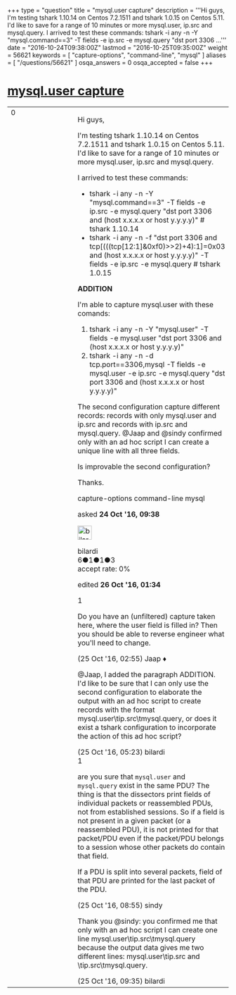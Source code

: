 +++
type = "question"
title = "mysql.user capture"
description = '''Hi guys, I&#x27;m testing tshark 1.10.14 on Centos 7.2.1511 and tshark 1.0.15 on Centos 5.11. I&#x27;d like to save for a range of 10 minutes or more mysql.user, ip.src and mysql.query. I arrived to test these commands:  tshark -i any -n -Y &quot;mysql.command==3&quot; -T fields -e ip.src -e mysql.query &quot;dst port 3306 ...'''
date = "2016-10-24T09:38:00Z"
lastmod = "2016-10-25T09:35:00Z"
weight = 56621
keywords = [ "capture-options", "command-line", "mysql" ]
aliases = [ "/questions/56621" ]
osqa_answers = 0
osqa_accepted = false
+++

<div class="headNormal">

# [mysql.user capture](/questions/56621/mysqluser-capture)

</div>

<div id="main-body">

<div id="askform">

<table id="question-table" style="width:100%;"><colgroup><col style="width: 50%" /><col style="width: 50%" /></colgroup><tbody><tr class="odd"><td style="width: 30px; vertical-align: top"><div class="vote-buttons"><span id="post-56621-upvote" class="ajax-command post-vote up" rel="nofollow" title="I like this post (click again to cancel)"> </span><div id="post-56621-score" class="post-score" title="current number of votes">0</div><span id="post-56621-downvote" class="ajax-command post-vote down" rel="nofollow" title="I dont like this post (click again to cancel)"> </span> <span id="favorite-mark" class="ajax-command favorite-mark" rel="nofollow" title="mark/unmark this question as favorite (click again to cancel)"> </span><div id="favorite-count" class="favorite-count"></div></div></td><td><div id="item-right"><div class="question-body"><p>Hi guys,</p><p>I'm testing tshark 1.10.14 on Centos 7.2.1511 and tshark 1.0.15 on Centos 5.11. I'd like to save for a range of 10 minutes or more mysql.user, ip.src and mysql.query.</p><p>I arrived to test these commands:</p><ul><li>tshark -i any -n -Y "mysql.command==3" -T fields -e ip.src -e mysql.query "dst port 3306 and (host x.x.x.x or host y.y.y.y)" # tshark 1.10.14</li><li>tshark -i any -n -f "dst port 3306 and tcp[(((tcp[12:1]&amp;0xf0)&gt;&gt;2)+4):1]=0x03 and (host x.x.x.x or host y.y.y.y)" -T fields -e ip.src -e mysql.query # tshark 1.0.15</li></ul><p><strong>ADDITION</strong></p><p>I'm able to capture mysql.user with these comands:</p><ol><li>tshark -i any -n -Y "mysql.user" -T fields -e mysql.user "dst port 3306 and (host x.x.x.x or host y.y.y.y)"</li><li>tshark -i any -n -d tcp.port==3306,mysql -T fields -e mysql.user -e ip.src -e mysql.query "dst port 3306 and (host x.x.x.x or host y.y.y.y)"</li></ol><p>The second configuration capture different records: records with only mysql.user and ip.src and records with ip.src and mysql.query. <span><span>@Jaap</span></span> and <span><span>@sindy</span></span> confirmed only with an ad hoc script I can create a unique line with all three fields.</p><p>Is improvable the second configuration?</p><p>Thanks.</p></div><div id="question-tags" class="tags-container tags"><span class="post-tag tag-link-capture-options" rel="tag" title="see questions tagged &#39;capture-options&#39;">capture-options</span> <span class="post-tag tag-link-command-line" rel="tag" title="see questions tagged &#39;command-line&#39;">command-line</span> <span class="post-tag tag-link-mysql" rel="tag" title="see questions tagged &#39;mysql&#39;">mysql</span></div><div id="question-controls" class="post-controls"></div><div class="post-update-info-container"><div class="post-update-info post-update-info-user"><p>asked <strong>24 Oct '16, 09:38</strong></p><img src="https://secure.gravatar.com/avatar/0154cb933fdbb0b41331dcf0df6d688d?s=32&amp;d=identicon&amp;r=g" class="gravatar" width="32" height="32" alt="bilardi&#39;s gravatar image" /><p><span>bilardi</span><br />
<span class="score" title="6 reputation points">6</span><span title="1 badges"><span class="badge1">●</span><span class="badgecount">1</span></span><span title="1 badges"><span class="silver">●</span><span class="badgecount">1</span></span><span title="3 badges"><span class="bronze">●</span><span class="badgecount">3</span></span><br />
<span class="accept_rate" title="Rate of the user&#39;s accepted answers">accept rate:</span> <span title="bilardi has no accepted answers">0%</span></p></div><div class="post-update-info post-update-info-edited"><p><span> edited <strong>26 Oct '16, 01:34</strong> </span></p></div></div><div id="comments-container-56621" class="comments-container"><span id="56636"></span><div id="comment-56636" class="comment"><div id="post-56636-score" class="comment-score">1</div><div class="comment-text"><p>Do you have an (unfiltered) capture taken here, where the user field is filled in? Then you should be able to reverse engineer what you'll need to change.</p></div><div id="comment-56636-info" class="comment-info"><span class="comment-age">(25 Oct '16, 02:55)</span> <span class="comment-user userinfo">Jaap ♦</span></div></div><span id="56642"></span><div id="comment-56642" class="comment"><div id="post-56642-score" class="comment-score"></div><div class="comment-text"><p><span></span><span>@Jaap</span>, I added the paragraph ADDITION. I'd like to be sure that I can only use the second configuration to elaborate the output with an ad hoc script to create records with the format mysql.user\tip.src\tmysql.query, or does it exist a tshark configuration to incorporate the action of this ad hoc script?</p></div><div id="comment-56642-info" class="comment-info"><span class="comment-age">(25 Oct '16, 05:23)</span> <span class="comment-user userinfo">bilardi</span></div></div><span id="56648"></span><div id="comment-56648" class="comment"><div id="post-56648-score" class="comment-score">1</div><div class="comment-text"><p>are you sure that <code>mysql.user</code> and <code>mysql.query</code> exist in the same PDU? The thing is that the dissectors print fields of individual packets or reassembled PDUs, not from established sessions. So if a field is not present in a given packet (or a reassembled PDU), it is not printed for that packet/PDU even if the packet/PDU belongs to a session whose other packets do contain that field.</p><p>If a PDU is split into several packets, field of that PDU are printed for the last packet of the PDU.</p></div><div id="comment-56648-info" class="comment-info"><span class="comment-age">(25 Oct '16, 08:55)</span> <span class="comment-user userinfo">sindy</span></div></div><span id="56649"></span><div id="comment-56649" class="comment"><div id="post-56649-score" class="comment-score"></div><div class="comment-text"><p>Thank you <span>@sindy</span>: you confirmed me that only with an ad hoc script I can create one line mysql.user\tip.src\tmysql.query because the output data gives me two different lines: mysql.user\tip.src and \tip.src\tmysql.query.</p></div><div id="comment-56649-info" class="comment-info"><span class="comment-age">(25 Oct '16, 09:35)</span> <span class="comment-user userinfo">bilardi</span></div></div></div><div id="comment-tools-56621" class="comment-tools"></div><div class="clear"></div><div id="comment-56621-form-container" class="comment-form-container"></div><div class="clear"></div></div></td></tr></tbody></table>

</div>

</div>

